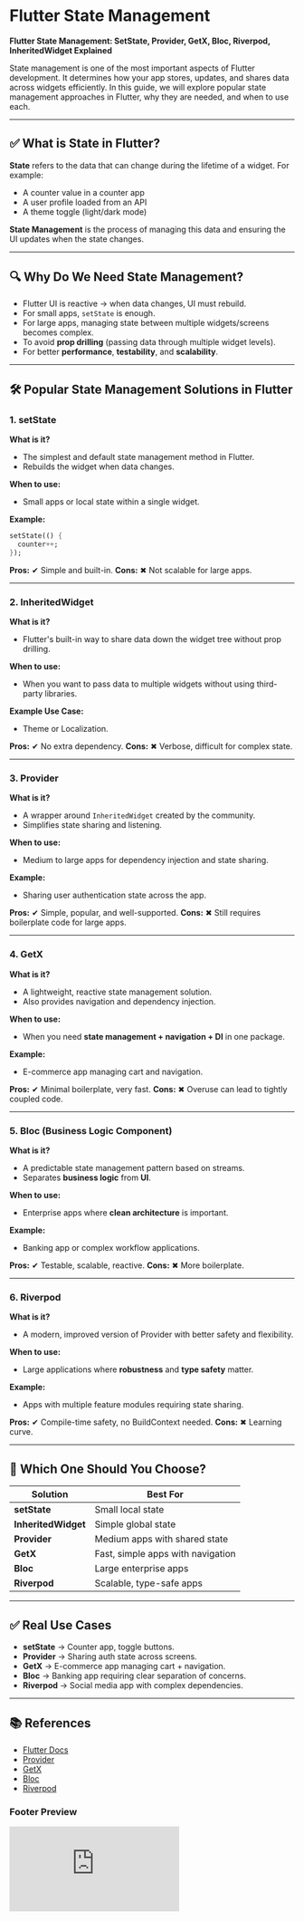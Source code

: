 # Flutter State Management

**Flutter State Management: SetState, Provider, GetX, Bloc, Riverpod, InheritedWidget Explained**

State management is one of the most important aspects of Flutter development. It determines how your app stores, updates, and shares data across widgets efficiently. In this guide, we will explore popular state management approaches in Flutter, why they are needed, and when to use each.

---

## ✅ What is State in Flutter?

**State** refers to the data that can change during the lifetime of a widget. For example:

* A counter value in a counter app
* A user profile loaded from an API
* A theme toggle (light/dark mode)

**State Management** is the process of managing this data and ensuring the UI updates when the state changes.

---

## 🔍 Why Do We Need State Management?

* Flutter UI is reactive → when data changes, UI must rebuild.
* For small apps, `setState` is enough.
* For large apps, managing state between multiple widgets/screens becomes complex.
* To avoid **prop drilling** (passing data through multiple widget levels).
* For better **performance**, **testability**, and **scalability**.

---

## 🛠 Popular State Management Solutions in Flutter

### 1. **setState**

**What is it?**

* The simplest and default state management method in Flutter.
* Rebuilds the widget when data changes.

**When to use:**

* Small apps or local state within a single widget.

**Example:**

```dart
setState(() {
  counter++;
});
```

**Pros:**
✔ Simple and built-in.
**Cons:**
✖ Not scalable for large apps.

---

### 2. **InheritedWidget**

**What is it?**

* Flutter's built-in way to share data down the widget tree without prop drilling.

**When to use:**

* When you want to pass data to multiple widgets without using third-party libraries.

**Example Use Case:**

* Theme or Localization.

**Pros:**
✔ No extra dependency.
**Cons:**
✖ Verbose, difficult for complex state.

---

### 3. **Provider**

**What is it?**

* A wrapper around `InheritedWidget` created by the community.
* Simplifies state sharing and listening.

**When to use:**

* Medium to large apps for dependency injection and state sharing.

**Example:**

* Sharing user authentication state across the app.

**Pros:**
✔ Simple, popular, and well-supported.
**Cons:**
✖ Still requires boilerplate code for large apps.

---

### 4. **GetX**

**What is it?**

* A lightweight, reactive state management solution.
* Also provides navigation and dependency injection.

**When to use:**

* When you need **state management + navigation + DI** in one package.

**Example:**

* E-commerce app managing cart and navigation.

**Pros:**
✔ Minimal boilerplate, very fast.
**Cons:**
✖ Overuse can lead to tightly coupled code.

---

### 5. **Bloc (Business Logic Component)**

**What is it?**

* A predictable state management pattern based on streams.
* Separates **business logic** from **UI**.

**When to use:**

* Enterprise apps where **clean architecture** is important.

**Example:**

* Banking app or complex workflow applications.

**Pros:**
✔ Testable, scalable, reactive.
**Cons:**
✖ More boilerplate.

---

### 6. **Riverpod**

**What is it?**

* A modern, improved version of Provider with better safety and flexibility.

**When to use:**

* Large applications where **robustness** and **type safety** matter.

**Example:**

* Apps with multiple feature modules requiring state sharing.

**Pros:**
✔ Compile-time safety, no BuildContext needed.
**Cons:**
✖ Learning curve.

---

## 📌 Which One Should You Choose?

| Solution            | Best For                          |
| ------------------- | --------------------------------- |
| **setState**        | Small local state                 |
| **InheritedWidget** | Simple global state               |
| **Provider**        | Medium apps with shared state     |
| **GetX**            | Fast, simple apps with navigation |
| **Bloc**            | Large enterprise apps             |
| **Riverpod**        | Scalable, type-safe apps          |

---

## ✅ Real Use Cases

* **setState** → Counter app, toggle buttons.
* **Provider** → Sharing auth state across screens.
* **GetX** → E-commerce app managing cart + navigation.
* **Bloc** → Banking app requiring clear separation of concerns.
* **Riverpod** → Social media app with complex dependencies.

---

## 📚 References

* [Flutter Docs](https://flutter.dev/docs)
* [Provider](https://pub.dev/packages/provider)
* [GetX](https://pub.dev/packages/get)
* [Bloc](https://bloclibrary.dev/)
* [Riverpod](https://riverpod.dev/)

### Footer Preview

![Footer Preview](https://raw.githubusercontent.com/jssuthahar/Article/main/FOOTER.md)

